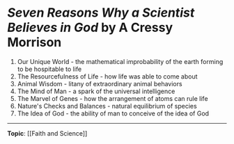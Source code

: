 
# *Seven Reasons Why a Scientist Believes in God* by A Cressy Morrison

1. Our Unique World - the mathematical improbability of the earth forming to be hospitable to life
2. The Resourcefulness of Life - how life was able to come about 
3. Animal Wisdom - litany of extraordinary animal behaviors
4. The Mind of Man - a spark of the universal intelligence 
5. The Marvel of Genes - how the arrangement of atoms can rule life
6. Nature's Checks and Balances - natural equilibrium of species 
7. The Idea of God - the ability of man to conceive of the idea of God

---
**Topic**: [[Faith and Science]]